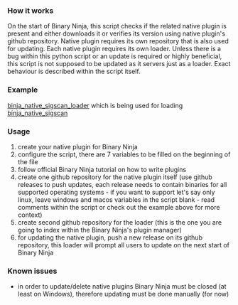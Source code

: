 ### How it works
On the start of Binary Ninja, this script checks if the related native plugin is present and either downloads it or verifies its version using native plugin's github repository. Native plugin requires its own repository that is also used for updating. Each native plugin requires its own loader. Unless there is a bug within this python script or an update is required or highly beneficial, this script is not supposed to be updated as it servers just as a loader. Exact behaviour is described within the script itself.

### Example
[binja_native_sigscan_loader](https://github.com/rikodot/binja_native_sigscan_loader) which is being used for loading [binja_native_sigscan](https://github.com/rikodot/binja_native_sigscan)

### Usage
1. create your native plugin for Binary Ninja
2. configure the script, there are 7 variables to be filled on the beginning of the file
3. follow official Binary Ninja tutorial on how to write plugins
4. create one github repository for the native plugin itself (use github releases to push updates, each release needs to contain binaries for all supported operating systems - if you want to support let's say only linux, leave windows and macos variables in the script blank - read comments within the script or check out the example above for more context)
5. create second github repository for the loader (this is the one you are going to index within the Binary Ninja's plugin manager)
6. for updating the native plugin, push a new release on its github repository, this loader will prompt all users to update on the next start of Binary Ninja

### Known issues
- in order to update/delete native plugins Binary Ninja must be closed (at least on Windows), therefore updating must be done manually (for now)
